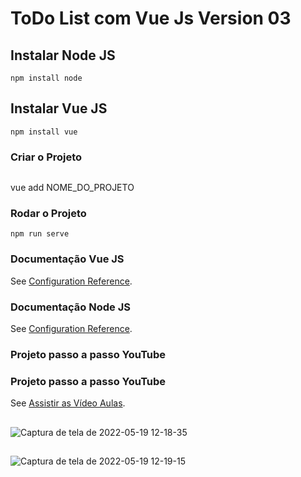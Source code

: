 # ToDo List com Vue Js Version 03

## Instalar Node JS
```
npm install node
```

## Instalar Vue JS
```
npm install vue
```

### Criar o Projeto
```
```
vue add NOME_DO_PROJETO

### Rodar o Projeto
```
npm run serve
```


### Documentação Vue JS
See [Configuration Reference](https://cli.vuejs.org/config/).

### Documentação Node JS
See [Configuration Reference](https://nodejs.org/en/).

### Projeto passo a passo YouTube
### Projeto passo a passo YouTube
See [Assistir as Vídeo Aulas](https://www.youtube.com/watch?v=o6otjlm4UQI&list=PLFYSYBoGvrktNH_1gNC4wCufcRI4SpyTe).


##
![Captura de tela de 2022-05-19 12-18-35](https://user-images.githubusercontent.com/27355729/169333866-6e26eccf-5fb6-4fbf-a7cb-8610c4b8757d.png)

##

![Captura de tela de 2022-05-19 12-19-15](https://user-images.githubusercontent.com/27355729/169334184-abb5b90b-131f-47c9-956e-5417b642e95c.png)

